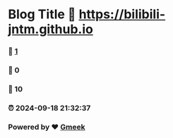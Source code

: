 # Blog Title :link: https://bilibili-jntm.github.io 
### :page_facing_up: [1](https://bilibili-jntm.github.io/tag.html) 
### :speech_balloon: 0 
### :hibiscus: 10 
### :alarm_clock: 2024-09-18 21:32:37 
### Powered by :heart: [Gmeek](https://github.com/Meekdai/Gmeek)
